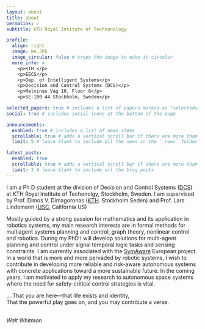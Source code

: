 ```yaml
---
layout: about
title: about
permalink: /
subtitle: KTH Royal Intitute of Technonology

profile:
  align: right
  image: me.JPG
  image_circular: false # crops the image to make it circular
  more_info: >
    <p>KTH </p>
    <p>EECS</p>
    <p>Dep. of Intelligent Systems</p>
    <p>Decision and Control Systems (DCS)</p>
    <p>Malvinas Väg 10, Floor 6</p>
    <p>SE-100 44 Stockholm, Sweden</p>

selected_papers: true # includes a list of papers marked as "selected={true}"
social: true # includes social icons at the bottom of the page

announcements:
  enabled: true # includes a list of news items
  scrollable: true # adds a vertical scroll bar if there are more than 3 news items
  limit: 5 # leave blank to include all the news in the `_news` folder

latest_posts:
  enabled: true
  scrollable: true # adds a vertical scroll bar if there are more than 3 new posts items
  limit: 3 # leave blank to include all the blog posts
---
```



I am a Ph.D student at the division of Decision and Control Systems (<a href="https://www.kth.se/is/dcs/division-of-decision-and-control-systems-1.788078">DCS</a>) at KTH Royal Institute of Techonolgy, Stockholm, Sweden. I am supervised by Prof. Dimos V. Dimagoronas (<a href="https://www.kth.se/en">KTH</a>. Stockholm Seden) and Prof. Lars Lindemann (<a href="https://www.usc.edu/">USC</a>, California US) 

Mostly guided by a strong passion for mathematics and its application in robotics systems, my main research interests are in formal methods for multiagent systems planning and control, 
graph theory, nonlinear control and robotics. During my PhD I will develop solutions for multi-agent planning and control under signal temporal logic tasks 
and sensing constraints. I am currently associated with the <a href="https://www.symaware.eu/">SymAware</a> European project. In a world that is more and more pervaded by robotic systems, 
I wish to contribute in developing more reliable and risk-aware autonomous systems with concrete applications toward a more sustainable future. In the coming years, I am motivated to apply my research to autonomous space 
systems where the need for safety-critical control strategies is vital.



... That you are here—that life exists and identity, <br>
  That the powerful play goes on, and you may contribute a verse.<br><br>

<em>Walt Whitman</em>